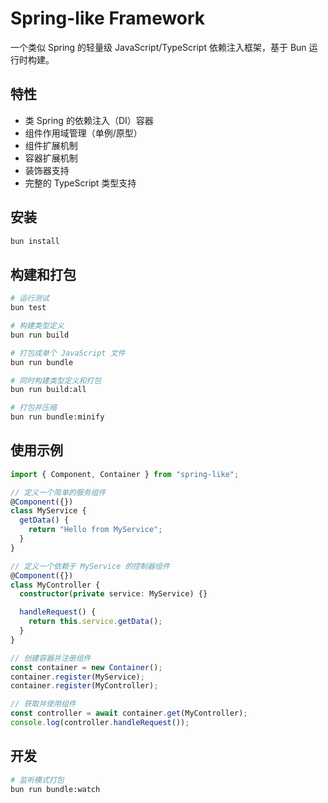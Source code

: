 # Spring-like Framework

一个类似 Spring 的轻量级 JavaScript/TypeScript 依赖注入框架，基于 Bun 运行时构建。

## 特性

- 类 Spring 的依赖注入（DI）容器
- 组件作用域管理（单例/原型）
- 组件扩展机制
- 容器扩展机制
- 装饰器支持
- 完整的 TypeScript 类型支持

## 安装

```bash
bun install
```

## 构建和打包

```bash
# 运行测试
bun test

# 构建类型定义
bun run build

# 打包成单个 JavaScript 文件
bun run bundle

# 同时构建类型定义和打包
bun run build:all

# 打包并压缩
bun run bundle:minify
```

## 使用示例

```typescript
import { Component, Container } from "spring-like";

// 定义一个简单的服务组件
@Component({})
class MyService {
  getData() {
    return "Hello from MyService";
  }
}

// 定义一个依赖于 MyService 的控制器组件
@Component({})
class MyController {
  constructor(private service: MyService) {}

  handleRequest() {
    return this.service.getData();
  }
}

// 创建容器并注册组件
const container = new Container();
container.register(MyService);
container.register(MyController);

// 获取并使用组件
const controller = await container.get(MyController);
console.log(controller.handleRequest());
```

## 开发

```bash
# 监听模式打包
bun run bundle:watch
```